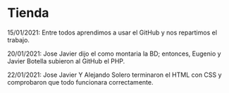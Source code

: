 # Tienda
15/01/2021: Entre todos aprendimos a usar el GitHub y nos repartimos el trabajo.

20/01/2021: Jose Javier dijo el como montaria la BD; entonces, Eugenio y Javier Botella subieron al GitHub el PHP.

22/01/2021: Jose Javier Y Alejando Solero terminaron el HTML con CSS y comprobaron que todo funcionara correctamente.
